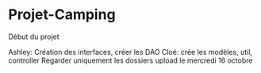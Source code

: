 # Projet-Camping
Début du projet


Ashley: Création des interfaces, créer les DAO
Cloé: crée les modèles, util, controller
Regarder uniquement les dossiers upload le mercredi 16 octobre
